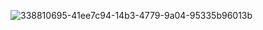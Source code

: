 ![338810695-41ee7c94-14b3-4779-9a04-95335b96013b](https://github.com/factz68/factz68/assets/104693224/d6b07878-c9ed-4000-83b9-494a6e541e60)
